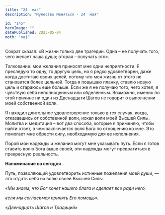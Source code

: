 ```yaml
---
title: "24  мая"
description: "Мужество Меняться - 24  мая"

id: "145"
heroImage: ""
datePublished: 2023-05-04
moth: "maj"
---
```


Сократ сказал: «В жизни только две трагедии. Одна – не получать того, чего
желает наша душа; вторая – получать это».

Толкование: мои желания приносят мне одни неприятности. Я преследую то одну,
то другую цель, но я редко удовлетворен, даже когда достигаю своих целей,
потому что моя жизнь от этого не становится более цельной. Тогда я повышаю
планку, ставлю новую цель и стараюсь еще больше. Если же я не получаю того,
чего хотел, я чувствую себя неполноценным или обделенным. Возможно, именно по
этой причине ни один из Двенадцати Шагов не говорит о выполнении моей
собственной воли.

Я находил длительное удовлетворение только в тех случая, когда, отказавшись от
собственной воли, искал воли моей Высшей Силы. Молитва и медитация – вот два
способа, которые я применяю, чтобы найти ответ, в чем заключается воля Бога по
отношению ко мне. Это помогает мне обрести силу, необходимую для ее
исполнения.

Порой мои надежды и желания _могут_ мне указывать путь. Если я готов ставить
волю Бога выше своей, эти надежды могут превратиться в прекрасную реальность.

**Напоминание на сегодня**

Путь, позволяющий удовлетворить истинные пожелания моей души, — это отдать
себя на волю своей Высшей Силы.

_«Мы знаем, что Бог хочет нашего блага и сделает все ради него,_

_если мы согласимся принять Его помощь»._

_«Двенадцать Шагов и Традиций»_

